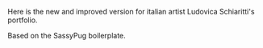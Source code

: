 Here is the new and improved version for italian artist Ludovica Schiaritti's portfolio.

Based on the SassyPug boilerplate.

